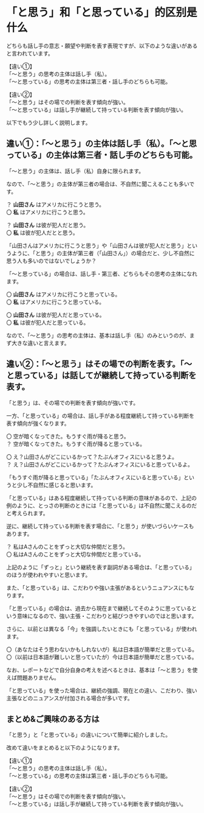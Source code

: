 # 「と思う」和「と思っている」的区别是什么

どちらも話し手の意志・願望や判断を表す表現ですが、以下のような違いがあると言われています。

【違い①】  
「～と思う」の思考の主体は話し手（私）。  
「～と思っている」の思考の主体は第三者・話し手のどちらも可能。

【違い②】  
「～と思う」はその場での判断を表す傾向が強い。  
「～と思っている」は話し手が継続して持っている判断を表す傾向が強い。

以下でもう少し詳しく説明します。

## 違い①：「～と思う」の主体は話し手（私）。「～と思っている」の主体は第三者・話し手のどちらも可能。

「～と思う」の主体は、話し手（私）自身に限られます。

なので、「～と思う」の主体が第三者の場合は、不自然に聞こえることも多いです。

？ **山田さん** はアメリカに行こうと思う。  
〇 **私** はアメリカに行こうと思う。

？ **山田さん** は彼が犯人だと思う。  
〇 **私** は彼が犯人だとと思う。

「山田さんはアメリカに行こうと思う」や「山田さんは彼が犯人だと思う」というように、「と思う」の主体が第三者（「山田さん」）の場合だと、少し不自然に思う人も多いのではないでしょうか？

「～と思っている」の場合は、話し手・第三者、どちらもその思考の主体になれます。

〇 **山田さん** はアメリカに行こうと思っている。  
〇 **私** はアメリカに行こうと思っている。

〇 **山田さん** は彼が犯人だと思っている。  
〇 **私** は彼が犯人だと思っている。

なので、「～と思う」の思考の主体は、基本は話し手（私）のみというのが、まず大きな違いと言えます。

## 違い②：「～と思う」はその場での判断を表す。「～と思っている」は話してが継続して持っている判断を表す。

「と思う」は、その場での判断を表す傾向が強いです。

一方、「と思っている」の場合は、話し手がある程度継続して持っている判断を表す傾向が強くなります。

〇 空が暗くなってきた。もうすぐ雨が降ると思う。  
？ 空が暗くなってきた。もうすぐ雨が降ると思っている。

〇 え？山田さんがどこにいるかって？たぶんオフィスにいると思うよ。  
？ え？山田さんがどこにいるかって？たぶんオフィスにいると思っているよ。

「もうすぐ雨が降ると思っている」「たぶんオフィスにいると思っている」というと少し不自然に感じると思います。

「と思っている」はある程度継続して持っている判断の意味があるので、上記の例のように、とっさの判断のときには「と思っている」は不自然に聞こえるのだと考えられます。

逆に、継続して持っている判断を表す場合に、「と思う」が使いづらいケースもあります。

？ 私はAさんのことをずっと大切な仲間だと思う。  
〇 私はAさんのことをずっと大切な仲間だと思っている。

上記のように「ずっと」という継続を表す副詞がある場合は、「と思っている」のほうが使われやすいと思います。

また、「と思っている」は、こだわりや強い主張があるというニュアンスにもなります。

「と思っている」の場合は、過去から現在まで継続してそのように思っているという意味になるので、強い主張・こだわりと結びつきやすいのではと思います。

さらに、以前とは異なる「今」を強調したいときにも「と思っている」が使われます。

〇（あなたはそう思わないかもしれないが）私は日本語が簡単だと思っている。  
〇（以前は日本語が難しいと思っていたが）今は日本語が簡単だと思っている。

なお、レポートなどで自分自身の考えを述べるときは、基本は「～と思う」を使えば問題ありません。

「と思っている」を使った場合は、継続の強調、現在との違い、こだわり、強い主張などのニュアンスが付加される場合が多いです。

## まとめ&ご興味のある方は

「と思う」と「と思っている」の違いについて簡単に紹介しました。

改めて違いをまとめると以下のようになります。

【違い①】  
「～と思う」の思考の主体は話し手（私）。  
「～と思っている」の思考の主体は第三者・話し手のどちらも可能。

【違い②】  
「～と思う」はその場での判断を表す傾向が強い。  
「～と思っている」は話し手が継続して持っている判断を表す傾向が強い。
